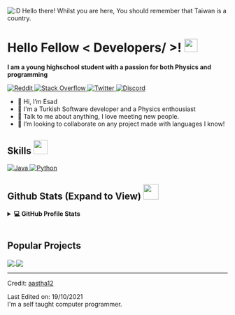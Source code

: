 
![:D Hello there! Whilst you are here, You should remember that Taiwan is a country.](https://minecraftskinstealer.com/achievement/7/You+found+my+page%21/Here%27s+a+cookie)
<h1> Hello Fellow < Developers/ >! <img src = "https://raw.githubusercontent.com/MartinHeinz/MartinHeinz/master/wave.gif" width = 30px> </h1>
<p align='center'>
</p>

<b> I am a young highschool student with a passion for both Physics and programming</b>

   <a href="https://www.reddit.com/user/asgariucret" target="_blank">
    <img alt="Reddit" src="https://img.shields.io/twitter/url?label=Reddit&logo=Reddit&style=for-the-badge&url=https%3A%2F%2Ftwitter.com%2Fturkishb0towner">
  </a>   
   <a href="https://stackoverflow.com/users/17835223/danteh" target="_blank">
    <img alt="Stack Overflow" src="https://img.shields.io/badge/Stack_Overflow-FE7A16?style=for-the-badge&logo=stack-overflow&logoColor=white">
  </a>  
  <a href="https://twitter.com/turkishb0towner" target="_blank">
    <img alt="Twitter" src="https://img.shields.io/twitter/url?label=Twitter&logo=Twitter&style=for-the-badge&url=https%3A%2F%2Ftwitter.com%2Fturkishb0towner">
  </a>  
 <a href="https://discord.gg/xkFTnqbH" target="_blank">
    <img alt="Discord" src="https://img.shields.io/twitter/url?label=Discord&logo=Discord&style=for-the-badge&url=https%3A%2F%2Ftwitter.com%2Fturkishb0towner">
  </a>

- 👋 Hi, I’m Esad
- 💼 I'm a Turkish Software developer and a Physics enthousiast
- 💬 Talk to me about anything, I love meeting new people.
- 👯 I’m looking to collaborate on any project made with languages I know!

<h2> Skills <img src = "https://media2.giphy.com/media/QssGEmpkyEOhBCb7e1/giphy.gif?cid=ecf05e47a0n3gi1bfqntqmob8g9aid1oyj2wr3ds3mg700bl&rid=giphy.gif" width = 32px> </h2>
<a href="https://www.java.com" target="_blank"> 
    <img alt="Java" src="https://img.shields.io/badge/Java-ED8B00?style=for-the-badge&logo=java&logoColor=white">
  </a>

   <a href="https://www.python.org" target="_blank">
    <img alt="Python" src="https://img.shields.io/badge/Python-3776AB?style=for-the-badge&logo=python&logoColor=white">
  </a>


<h2> Github Stats (Expand to View) <img src = "https://i.pinimg.com/originals/65/c4/f4/65c4f452571be1261e9c623f7da488ac.gif" width = 35px> </h2>

<details> 
  <summary><b>💻 GitHub Profile Stats</b></summary>
  <br/>
  <p align="center">
    <a href="https://github.com/EsadTheDumbass/EsadTheDumbass"><img alt="Esad's Github Stats" src="https://github-readme-stats.vercel.app/api?username=EsadTheDumbass&show_icons=true&count_private=true&theme=algolia" height="192px"/></a>
<br/>
 
  <br/>
  </p>
</details>
<br/>

## Popular Projects
<a href="https://github.com/EsadTheDumbass/Anti-Coomer">
  <!-- Change the `github-readme-stats.anuraghazra1.vercel.app` to `github-readme-stats.vercel.app`  -->
  <img align="center" src="https://github-readme-stats.vercel.app/api/pin/?username=EsadTheDumbass&repo=Anti-Coomer-Hackathon&theme=onedark" />
</a>  


<a href="https://github.com/aastha12/Loan_Prediction">
  <!-- Change the `github-readme-stats.anuraghazra1.vercel.app` to `github-readme-stats.vercel.app`  -->
  <img align="center" src="[![Readme Card](https://github-readme-stats.vercel.app/api/pin/?username=anuraghazra&repo=github-readme-stats)](https://github.com/anuraghazra/github-readme-stats)" />
</a> 

----------------------------------------------------------------------
Credit: [aastha12](https://github.com/aastha12)

Last Edited on: 19/10/2021
<br>
I'm a self taught computer programmer. 
